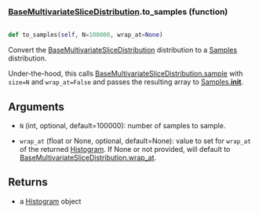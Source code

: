 ### [BaseMultivariateSliceDistribution](BaseMultivariateSliceDistribution.md).to_samples (function)


```py

def to_samples(self, N=100000, wrap_at=None)

```



Convert the [BaseMultivariateSliceDistribution](BaseMultivariateSliceDistribution.md) distribution to a [Samples](Samples.md) distribution.

Under-the-hood, this calls [BaseMultivariateSliceDistribution.sample](BaseMultivariateSliceDistribution.sample.md) with `size=N` and `wrap_at=False`
and passes the resulting array to [Samples.__init__](Samples.__init__.md).

Arguments
-----------
* `N` (int, optional, default=100000): number of samples to sample.

* `wrap_at` (float or None, optional, default=None): value to set for
    `wrap_at` of the returned [Histogram](Histogram.md).  If None or not provided,
    will default to [BaseMultivariateSliceDistribution.wrap_at](BaseMultivariateSliceDistribution.wrap_at.md).

Returns
--------
* a [Histogram](Histogram.md) object

